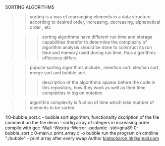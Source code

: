 SORTING ALGORITHMS

>> sorting is a was of rearranging elements in a data structure according to
 desired order, increasing, decreasing, alphabetical order , etc

>>> sorting algorithms have different run time and storage capabilities
therefor to determine the complexity of algorithm analysis should be done to construct 
its run time and memory used during run time, thus algorithms efficiency differs

>> popular sorting algorithms include , insertion sort, slection sort, merge sort and bubble sort
>>> description of the algorithms appear before the code in this repository, how they work
 as well as their time compleities in big on notation

>> algorithm complexity is fuction of time which take number of elements to be sorted

1:0-bubble_sort.c - bubble sort algorithm, functionality dscription of the file comment
    on the file
    demo - sortig array of integers in increasing order
        compile with 
		gcc -Wall -Wextra -Werror -pedantic  -std=gnu89 0-bubble_sort.c 0-main.c print_array.c -o bubble
        run the program on cmdline "./bubble" - print array after every swap
Author <kiptooharon.hk@gmail.com>
